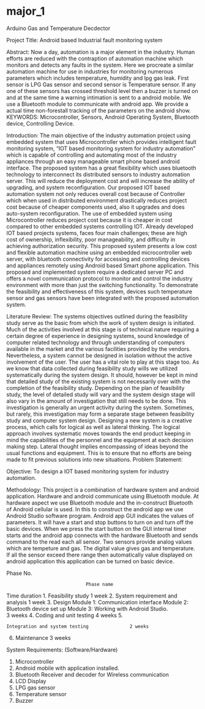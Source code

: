 # major_1
Arduino Gas and Temperature Decdector


  Project Title: Android based Industrial fault monitoring system

Abstract:
Now a day, automation is a major element in the industry. Human efforts are reduced with the contraption of  automation machine which monitors and detects any faults in the system. Here we procreate a similar automation machine for use in industries for monitoring numerous parameters which includes temperature, humidity and lpg gas leak.
 First sensor is LPG Gas sensor and second sensor is Temperature sensor.  If any one of these sensors has crossed threshold level then a buzzer is turned on and at the same time a warning intimation is sent to a android mobile. We use a Bluetooth module to communicate with android app. We provide a actual time non-forestall tracking of the parameters on the android show. 
KEYWORDS: Microcontroller, Sensors, Android Operating System, Bluetooth device, Controlling Device.
 
Introduction: 
 The main objective of the industry automation project using embedded system that uses Microcontroller which provides intelligent fault monitoring system, “IOT based monitoring system for industry automation” which is capable of controlling and automating most of the industry appliances through an easy manageable smart phone based android interface. The proposed system has a great flexibility which uses bluetooth technology to interconnect its distributed sensors to industry automation server. This will reduce the deployment cost and will increase the ability of upgrading, and system reconfiguration. Our proposed IOT based automation system not only reduces overall cost because of Controller which when used in distributed environment drastically reduces project cost because of cheaper components used, also it upgrades and does auto-system reconfiguration. The use of embedded system using Microcontroller reduces project cost because it is cheaper in cost compared to other embedded systems controlling IOT. Already developed IOT based projects systems, faces four main challenges; these are high cost of ownership, inflexibility, poor manageability, and difficulty in achieving authorization security. This proposed system presents a low cost and flexible automation machine using an embedded microcontroller web server, with bluetooth connectivity for accessing and controlling devices and appliances remotely using Android based Smart phone application. This proposed and implemented system require a dedicated server PC and offers a novel communication protocol to monitor and control the industry environment with more than just the switching functionality. To demonstrate the feasibility and effectiveness of this system, devices such temperature sensor and gas sensors have been integrated with the proposed automation system.


Literature Review: 
The systems objectives outlined during the feasibility study serve as the basic from which the work of system design is initiated. Much of the activities involved at this stage is of technical nature requiring a certain degree of experience in designing systems, sound knowledge of computer related technology and through understanding of computers available in the market and the various facilities provided by the vendors. Nevertheless, a system cannot be designed in isolation without the active involvement of the user. The user has a vital role to play at this stage too. As we know that data collected during feasibility study wills we utilized systematically during the system design. It should, however be kept in mind that detailed study of the existing system is not necessarily over with the completion of the feasibility study. Depending on the plan of feasibility study, the level of detailed study will vary and the system design stage will also vary in the amount of investigation that still needs to be done. This investigation is generally an urgent activity during the system. Sometimes, but rarely, this investigation may form a separate stage between feasibility study and computer system design. Designing a new system is a creative process, which calls for logical as well as lateral thinking. The logical approach involves systematic moves towards the end product keeping in mind the capabilities of the personnel and the equipment at each decision making step. Lateral thought implies encompassing of ideas beyond the usual functions and equipment. This is to ensure that no efforts are being made to fit previous solutions into new situations. 
Problem Statement:


Objective:
To design a IOT based monitoring system for industry automation.

Methodology:
This project is a combination of hardware system and android application. Hardware and android communicate using Bluetooth module. At hardware aspect we use Bluetooth module and the in-construct Bluetooth of Android cellular is used. In this to construct the android app we use Android Studio software program. Android app GUI indicates the values of parameters. It will have a start and stop buttons to turn on and turn off the basic devices. When we press the start button on the GUI internal timer starts and the android app connects with the hardware Bluetooth and sends command to the read each all sensor. Two sensors provide analog values which are tempeture and gas. The digital value gives gas and temperature. If all the sensor exceed there range then automatically value displayed on android application this application can be turned on basic device.

Phase
No.
	                             
                                 Phase name	
 Time duration
1.
	Feasibility study	1 week
2.	System requirement and analysis	               1 week
3.
	Design
       Module 1: Communication interface
       Module 2: Bluetooth device set up
       Module 3: Working with Android Studio. 	               
              3 weeks
4.	Coding and unit testing	              4 weeks
5.

	Integration and system testing	             2 weeks
6.	Maintenance	            3 weeks


System Requirements: (Software/Hardware)
1) Microcontroller
2) Android mobile with application installed.
3) Bluetooth Receiver and decoder for Wireless communication
4) LCD Display
5) LPG gas sensor
6) Temperature sensor
7) Buzzer
